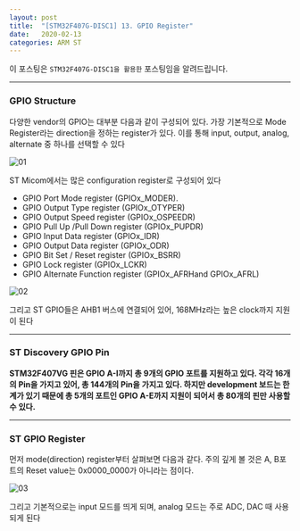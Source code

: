 ```yaml
---
layout: post
title:  "[STM32F407G-DISC1] 13. GPIO Register"
date:   2020-02-13
categories: ARM ST
---
```


이 포스팅은 `STM32F407G-DISC1을 활용한` 포스팅임을 알려드립니다.

---
### GPIO Structure

다양한 vendor의 GPIO는 대부분 다음과 같이 구성되어 있다. 가장 기본적으로 Mode Register라는 direction을 정하는 register가 있다. 
이를 통해 input, output, analog, alternate 중 하나를 선택할 수 있다

![01](https://drive.google.com/uc?id=1ADYhe2NyB6VcNqAkgJakeX1Pr1WgTYoP)

ST Micom에서는 많은 configuration register로 구성되어 있다

* GPIO Port Mode register (GPIOx_MODER).
* GPIO Output Type register (GPIOx_OTYPER)
* GPIO Output Speed register (GPIOx_OSPEEDR) 
* GPIO Pull Up /Pull Down  register (GPIOx_PUPDR)
* GPIO Input Data register (GPIOx_IDR)
* GPIO Output Data register (GPIOx_ODR)
* GPIO Bit Set / Reset register (GPIOx_BSRR)
* GPIO Lock register (GPIOx_LCKR)
* GPIO Alternate Function register (GPIOx_AFRHand GPIOx_AFRL)

![02](https://drive.google.com/uc?id=1pGWxtGurW_dCzqQqtsXLcEt1rjUW0fee)

그리고 ST GPIO들은 AHB1 버스에 연결되어 있어, 168MHz라는 높은 clock까지 지원이 된다 

---
### ST Discovery GPIO Pin

__STM32F407VG 핀은 GPIO A-I까지 총 9개의 GPIO 포트를 지원하고 있다. 각각 16개의 Pin을 가지고 있어, 총 144개의 Pin을 가지고 있다. 
하지만 development 보드는 한계가 있기 때문에 총 5개의 포트인 GPIO A-E까지 지원이 되어서 총 80개의 핀만 사용할 수 있다.__ 

---
### ST GPIO Register

먼저 mode(direction) register부터 살펴보면 다음과 같다. 주의 깊게 볼 것은 A, B포트의 Reset value는 0x0000_0000가 아니라는 점이다. 

![03](https://drive.google.com/uc?id=1RjANHOcYgsfzFrlEtcZ-ubrvGH-lw5SN)

그리고 기본적으로는 input 모드를 띄게 되며, analog 모드는 주로 ADC, DAC 때 사용되게 된다
